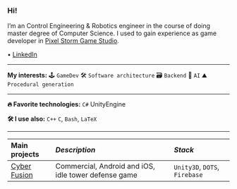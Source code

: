 ### Hi!
I’m an Control Engineering & Robotics engineer in the course of doing master degree of Computer Science.
I used to gain experience as game developer in [Pixel Storm Game Studio](https://pixelstorm.pl/).

 • [LinkedIn](https://www.linkedin.com/in/goorkamateusz/)

___
**My interests:**
🕹 `GameDev`
🛠 `Software architecture`
🗃 `Backend`
🤖 `AI`
⛰ `Procedural generation`

___
**🔥 Favorite technologies:**
`C#` UnityEngine

**🛠 I use also:**
`C++`
`C`,
`Bash`,
`LaTeX`

___
| **Main projects** | _Description_                                        | _Stack_                       |
| :---------------- | :--------------------------------------------------- | :---------------------------- |
| [Cyber Fusion]    | Commercial, Android and iOS, idle tower defense game | `Unity3D`, `DOTS`, `Firebase` |

[Cyber Fusion]: https://play.google.com/store/apps/details?id=com.PixelStorm.CyberPolice2&hl=pl&gl=US
